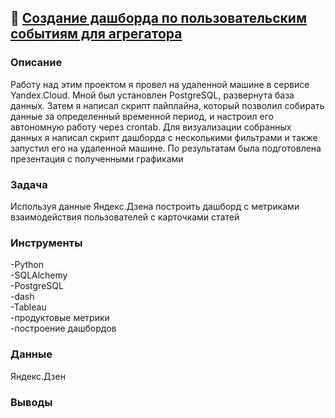 ## :newspaper: [**Создание дашборда по пользовательским событиям для агрегатора**](https://github.com/AnatolyKuzmin/Data_Analyst_Yandex/blob/main/Создание_дашборда_по_пользовательским_событиям/Создание%20дашборда%20по%20пользовательским%20событиям%20для%20агрегатора.pdf)

### Описание
Работу над этим проектом я провел на удаленной машине в сервисе Yandex.Cloud. Мной был установлен PostgreSQL, развернута база данных. Затем я написал скрипт пайплайна, который позволил собирать данные за определенный временной период, и настроил его автономную работу через crontab. Для визуализации собранных данных я написал скрипт дашборда с несколькими фильтрами и также запустил его на удаленной машине. По результатам была подготовлена презентация с полученными графиками
### Задача
Используя данные Яндекс.Дзена построить дашборд с метриками взаимодействия пользователей с карточками статей
### Инструменты
-Python<br>-SQLAlchemy<br>-PostgreSQL<br>-dash<br>-Tableau<br>-продуктовые метрики<br>-построение дашбордов
### Данные
Яндекс.Дзен
### Выводы
